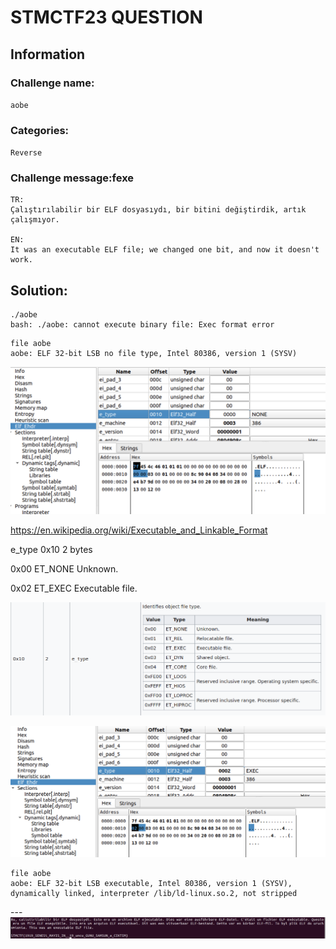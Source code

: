 # STMCTF23 QUESTION

## Information
### Challenge name:

`aobe`

### Categories:
`Reverse`

### Challenge message:fexe
```
TR:
Çalıştırılabilir bir ELF dosyasıydı, bir bitini değiştirdik, artık çalışmıyor.

EN:
It was an executable ELF file; we changed one bit, and now it doesn't work.
```


## Solution:
```
./aobe
bash: ./aobe: cannot execute binary file: Exec format error
```

```
file aobe
aobe: ELF 32-bit LSB no file type, Intel 80386, version 1 (SYSV)
```

![](solution/writeup-cd89a2a7.png)

https://en.wikipedia.org/wiki/Executable_and_Linkable_Format

e_type  0x10  2 bytes

0x00	ET_NONE	Unknown.

0x02	ET_EXEC	Executable file.

![](solution/writeup-89639bba.png)


![](solution/writeup-9da4a9ea.png)

```
file aobe
aobe: ELF 32-bit LSB executable, Intel 80386, version 1 (SYSV), dynamically linked, interpreter /lib/ld-linux.so.2, not stripped
```
---![](solution/writeup-85b3bd2b.png)
